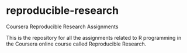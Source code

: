 reproducible-research
=====================

Coursera Reproducible Research Assignments

This is the repository for all the assignments related to R programming in the Coursera online course called 
Reproducible Research.


